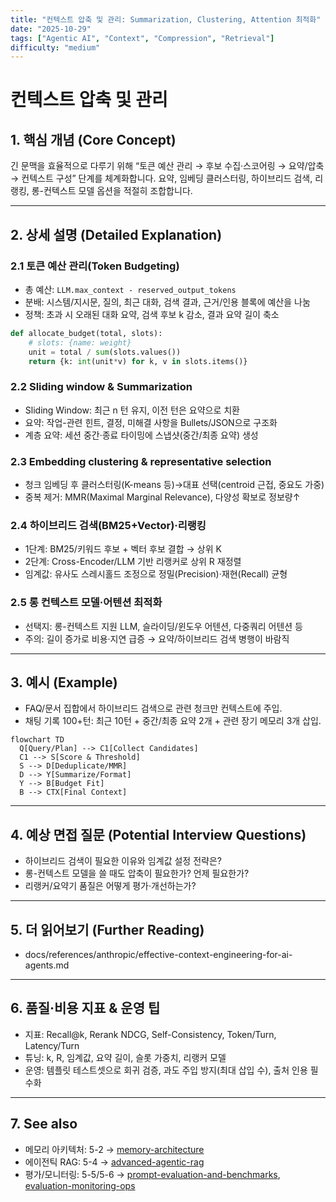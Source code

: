 ```yaml
---
title: "컨텍스트 압축 및 관리: Summarization, Clustering, Attention 최적화"
date: "2025-10-29"
tags: ["Agentic AI", "Context", "Compression", "Retrieval"]
difficulty: "medium"
---
```


# 컨텍스트 압축 및 관리

## 1. 핵심 개념 (Core Concept)

긴 문맥을 효율적으로 다루기 위해 “토큰 예산 관리 → 후보 수집·스코어링 → 요약/압축 → 컨텍스트 구성” 단계를 체계화합니다. 요약, 임베딩 클러스터링, 하이브리드 검색, 리랭킹, 롱-컨텍스트 모델 옵션을 적절히 조합합니다.

---

## 2. 상세 설명 (Detailed Explanation)

### 2.1 토큰 예산 관리(Token Budgeting)
- 총 예산: `LLM.max_context - reserved_output_tokens`
- 분배: 시스템/지시문, 질의, 최근 대화, 검색 결과, 근거/인용 블록에 예산을 나눔
- 정책: 초과 시 오래된 대화 요약, 검색 후보 k 감소, 결과 요약 길이 축소

```python
def allocate_budget(total, slots):
    # slots: {name: weight}
    unit = total / sum(slots.values())
    return {k: int(unit*v) for k, v in slots.items()}
```

### 2.2 Sliding window & Summarization
- Sliding Window: 최근 n 턴 유지, 이전 턴은 요약으로 치환
- 요약: 작업-관련 힌트, 결정, 미해결 사항을 Bullets/JSON으로 구조화
- 계층 요약: 세션 중간·종료 타이밍에 스냅샷(중간/최종 요약) 생성

### 2.3 Embedding clustering & representative selection
- 청크 임베딩 후 클러스터링(K-means 등)→대표 선택(centroid 근접, 중요도 가중)
- 중복 제거: MMR(Maximal Marginal Relevance), 다양성 확보로 정보량↑

### 2.4 하이브리드 검색(BM25+Vector)·리랭킹
- 1단계: BM25/키워드 후보 + 벡터 후보 결합 → 상위 K
- 2단계: Cross-Encoder/LLM 기반 리랭커로 상위 R 재정렬
- 임계값: 유사도 스레시홀드 조정으로 정밀(Precision)·재현(Recall) 균형

### 2.5 롱 컨텍스트 모델·어텐션 최적화
- 선택지: 롱-컨텍스트 지원 LLM, 슬라이딩/윈도우 어텐션, 다중쿼리 어텐션 등
- 주의: 길이 증가로 비용·지연 급증 → 요약/하이브리드 검색 병행이 바람직

---

## 3. 예시 (Example)

- FAQ/문서 집합에서 하이브리드 검색으로 관련 청크만 컨텍스트에 주입.
- 채팅 기록 100+턴: 최근 10턴 + 중간/최종 요약 2개 + 관련 장기 메모리 3개 삽입.

```mermaid
flowchart TD
  Q[Query/Plan] --> C1[Collect Candidates]
  C1 --> S[Score & Threshold]
  S --> D[Deduplicate/MMR]
  D --> Y[Summarize/Format]
  Y --> B[Budget Fit]
  B --> CTX[Final Context]
```

---

## 4. 예상 면접 질문 (Potential Interview Questions)

- 하이브리드 검색이 필요한 이유와 임계값 설정 전략은?
- 롱-컨텍스트 모델을 쓸 때도 압축이 필요한가? 언제 필요한가?
- 리랭커/요약기 품질은 어떻게 평가·개선하는가?

---

## 5. 더 읽어보기 (Further Reading)

- docs/references/anthropic/effective-context-engineering-for-ai-agents.md

---

## 6. 품질·비용 지표 & 운영 팁

- 지표: Recall@k, Rerank NDCG, Self-Consistency, Token/Turn, Latency/Turn
- 튜닝: k, R, 임계값, 요약 길이, 슬롯 가중치, 리랭커 모델
- 운영: 템플릿 테스트셋으로 회귀 검증, 과도 주입 방지(최대 삽입 수), 출처 인용 필수화

---

## 7. See also

- 메모리 아키텍처: 5-2 → [memory-architecture](./memory-architecture.md)
- 에이전틱 RAG: 5-4 → [advanced-agentic-rag](../5-4-retrieval-augmented-generation-rag/advanced-agentic-rag.md)
- 평가/모니터링: 5-5/5-6 → [prompt-evaluation-and-benchmarks](../5-5-프롬프트-엔지니어링-and-평가/prompt-evaluation-and-benchmarks.md), [evaluation-monitoring-ops](../5-6-agentops-운영-and-자동화/evaluation-monitoring-ops.md)

